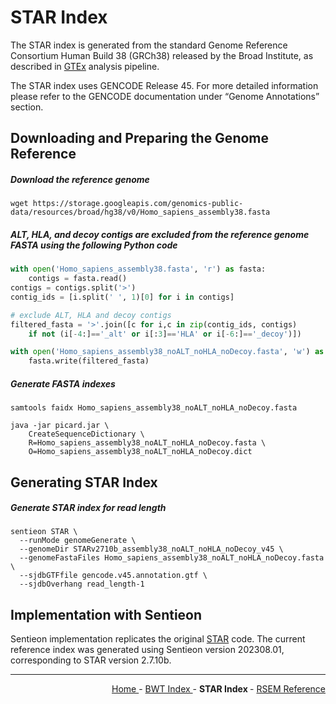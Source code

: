 
# STAR Index

The STAR index is generated from the standard Genome Reference Consortium Human Build 38 (GRCh38) released by the Broad Institute, as described in [GTEx](https://github.com/broadinstitute/gtex-pipeline) analysis pipeline.

The STAR index uses GENCODE Release 45. For more detailed information please refer to the GENCODE documentation under “Genome Annotations” section.

## Downloading and Preparing the Genome Reference

##### Download the reference genome

```text
wget https://storage.googleapis.com/genomics-public-data/resources/broad/hg38/v0/Homo_sapiens_assembly38.fasta
```

##### ALT, HLA, and decoy contigs are excluded from the reference genome FASTA using the following Python code

```python
with open('Homo_sapiens_assembly38.fasta', 'r') as fasta:
    contigs = fasta.read()
contigs = contigs.split('>')
contig_ids = [i.split(' ', 1)[0] for i in contigs]

# exclude ALT, HLA and decoy contigs
filtered_fasta = '>'.join([c for i,c in zip(contig_ids, contigs)
    if not (i[-4:]=='_alt' or i[:3]=='HLA' or i[-6:]=='_decoy')])

with open('Homo_sapiens_assembly38_noALT_noHLA_noDecoy.fasta', 'w') as fasta:
    fasta.write(filtered_fasta)
```

##### Generate FASTA indexes

```text
samtools faidx Homo_sapiens_assembly38_noALT_noHLA_noDecoy.fasta

java -jar picard.jar \
    CreateSequenceDictionary \
    R=Homo_sapiens_assembly38_noALT_noHLA_noDecoy.fasta \
    O=Homo_sapiens_assembly38_noALT_noHLA_noDecoy.dict
```

## Generating STAR Index

##### Generate STAR index for read length

```text
sentieon STAR \
  --runMode genomeGenerate \
  --genomeDir STARv2710b_assembly38_noALT_noHLA_noDecoy_v45 \
  --genomeFastaFiles Homo_sapiens_assembly38_noALT_noHLA_noDecoy.fasta \
  --sjdbGTFfile gencode.v45.annotation.gtf \
  --sjdbOverhang read_length-1
```

## Implementation with Sentieon

Sentieon implementation replicates the original [STAR](https://github.com/alexdobin/STAR) code. The current reference index was generated using Sentieon version 202308.01, corresponding to STAR version 2.7.10b.

---

<!-- This section relies on the html links generated by GitHub Pages 
and will not render correctly in Markdown -->
<div style="text-align: right">
    <a href="/pipelines-docs/"> Home </a> -
    <a href="0_BWT_Index.html"> BWT Index </a> -
    <a> <b> STAR Index </b> </a> -
    <a href="2_RSEM_Reference.html"> RSEM Reference </a>
</div>
